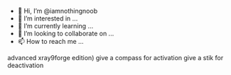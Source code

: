 - 👋 Hi, I’m @iamnothingnoob
- 👀 I’m interested in ...
- 🌱 I’m currently learning ...
- 💞️ I’m looking to collaborate on ...
- 📫 How to reach me ...

<!---
iamnothingnoob/iamnothingnoob is a ✨ special ✨ repository because its `README.md` (this file) appears on your GitHub profile.
You can click the Preview link to take a look at your changes.
--->
advanced xray9forge edition)
give a compass for activation
give a stik for deactivation
